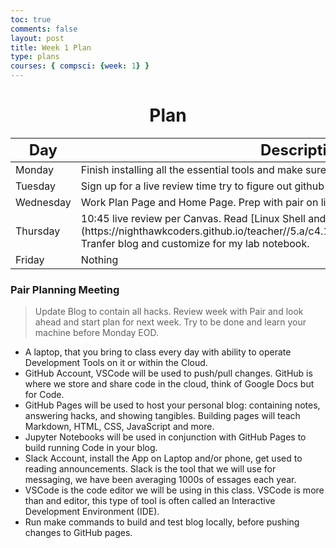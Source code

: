 ```yaml
---
toc: true
comments: false
layout: post
title: Week 1 Plan
type: plans
courses: { compsci: {week: 1} }
---
```


<h1 style="text-align: center;"><strong>Plan</strong></h1>
<table class="table">
    <thead>
        <tr>
            <th><font size="5">Day</font></th>
            <th><font size="5">Description</font></th>    
        </tr>
    </thead>
    <tbody>
        <tr>
            <td>Monday</td>
            <td>Finish installing all the essential tools and make sure pair has done so as well.</td>
        </tr>
        <tr>
            <td>Tuesday</td>
            <td>Sign up for a live review time try to figure out github pages.</td>
        </tr>
        <tr>
            <td>Wednesday</td>
            <td>Work Plan Page and Home Page.  Prep with pair on live review.</td>
        </tr>
        <tr>
            <td>Thursday</td>
            <td>10:45 live review per Canvas.  Read [Linux Shell and Bash](https://nighthawkcoders.github.io/teacher//5.a/c4.1/2023/08/16/linux_shell_IPYNB_2_.html).  Tranfer blog and customize for my lab notebook.</td>
        </tr>
        <tr>
            <td>Friday</td>
            <td>Nothing</td>
        </tr>
    </tbody>
</table>

### Pair Planning Meeting
> Update Blog to contain all hacks.  Review week with Pair and look ahead and start plan for next week.  Try to be done and learn your machine before Monday EOD.
- A laptop, that you bring to class every day with ability to operate Development Tools on it or within the Cloud.
- GitHub Account, VSCode will be used to push/pull changes. GitHub is where we store and share code in the cloud, think of Google Docs but for Code.
- GitHub Pages will be used to host your personal blog: containing notes, answering hacks, and showing tangibles.  Building pages will teach Markdown, HTML, CSS, JavaScript and more.
- Jupyter Notebooks will be used in conjunction with GitHub Pages to build running Code in your blog.
- Slack Account, install the App on Laptop and/or phone, get used to reading announcements. Slack is the tool that we will use for messaging, we have been averaging 1000s of essages each year.
- VSCode is the code editor we will be using in this class.  VSCode is more than and editor, this type of tool is often called an Interactive Development Environment (IDE). 
- Run make commands to build and test blog locally, before pushing changes to GitHub pages.
